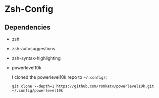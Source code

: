 # Zsh-Config

## Dependencies
- zsh
- zsh-autosuggestions
- zsh-syntax-highlighting
- powerlevel10k

    I cloned the powerlevel10k repo to `~/.config/`:

    `git clone --depth=1 https://github.com/romkatv/powerlevel10k.git ~/.config/powerlevel10k`
